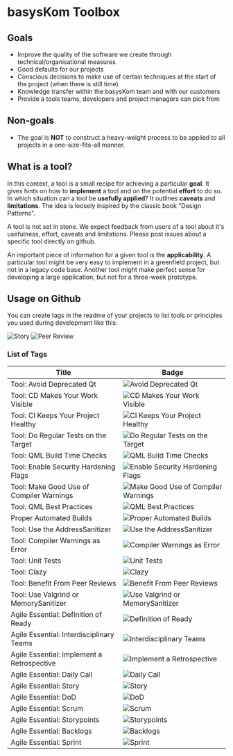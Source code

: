 # basysKom Toolbox

## Goals

- Improve the quality of the software we create through technical/organisational measures
- Good defaults for our projects
- Conscious decisions to make use of certain techniques at the start of the project (when there is still time)
- Knowledge transfer within the basysKom team and with our customers
- Provide a tools teams, developers and project managers can pick from

## Non-goals
- The goal is **NOT** to construct a heavy-weight process to be applied to all projects in a one-size-fits-all manner.

## What is a tool?
In this context, a tool is a small recipe for achieving a particular **goal**. It gives hints on how to **implement** a tool and on the potential **effort** to do so. In which situation can a tool be **usefully applied**? It outlines **caveats** and **limitations**. The idea is loosely inspired by the classic book "Design Patterns". 

A tool is not set in stone. We expect feedback from users of a tool about it's usefulness, effort, caveats and limitations. Please post issues about a specific tool directly on github.

An important piece of information for a given tool is the **applicability**. A particular tool might be very easy to implement in a greenfield project, but not in a legacy code base. Another tool might make perfect sense for developing a large application, but not for a three-week prototype.


## Usage on Github
You can create tags in the readme of your projects to list tools or principles you used during develepment like this:

![Story](https://img.shields.io/badge/Story-orange?link=https%3A%2F%2Ftoolbox.basykom.com%2F20)
![Peer Review](https://img.shields.io/badge/Peer_Review-gray?link=https%3A%2F%2Ftoolbox.basykom.com%2F14)


### List of Tags

| Title                                          | Badge |
|------------------------------------------------|-------|
| Tool: Avoid Deprecated Qt                      | ![Avoid Deprecated Qt](https://img.shields.io/badge/Avoid%20Deprecated%20Qt-orange?link=https%3A%2F%2Ftoolbox.basykom.com%2F1) |
| Tool: CD Makes Your Work Visible               | ![CD Makes Your Work Visible](https://img.shields.io/badge/CD%20Makes%20Your%20Work%20Visible-orange?link=https%3A%2F%2Ftoolbox.basykom.com%2F2) |
| Tool: CI Keeps Your Project Healthy            | ![CI Keeps Your Project Healthy](https://img.shields.io/badge/CI%20Keeps%20Your%20Project%20Healthy-orange?link=https%3A%2F%2Ftoolbox.basykom.com%2F3) |
| Tool: Do Regular Tests on the Target           | ![Do Regular Tests on the Target](https://img.shields.io/badge/Do%20Regular%20Tests%20on%20the%20Target-orange?link=https%3A%2F%2Ftoolbox.basykom.com%2F4) |
| Tool: QML Build Time Checks                    | ![QML Build Time Checks](https://img.shields.io/badge/QML%20Build%20Time%20Checks-orange?link=https%3A%2F%2Ftoolbox.basykom.com%2F5) |
| Tool: Enable Security Hardening Flags          | ![Enable Security Hardening Flags](https://img.shields.io/badge/Enable%20Security%20Hardening%20Flags-orange?link=https%3A%2F%2Ftoolbox.basykom.com%2F6) |
| Tool: Make Good Use of Compiler Warnings       | ![Make Good Use of Compiler Warnings](https://img.shields.io/badge/Make%20Good%20Use%20of%20Compiler%20Warnings-orange?link=https%3A%2F%2Ftoolbox.basykom.com%2F7) |
| Tool: QML Best Practices                       | ![QML Best Practices](https://img.shields.io/badge/QML%20Best%20Practices-orange?link=https%3A%2F%2Ftoolbox.basykom.com%2F8) |
| Proper Automated Builds                        | ![Proper Automated Builds](https://img.shields.io/badge/Proper%20Automated%20Builds-orange?link=https%3A%2F%2Ftoolbox.basykom.com%2F9) |
| Tool: Use the AddressSanitizer                 | ![Use the AddressSanitizer](https://img.shields.io/badge/Use%20the%20AddressSanitizer-orange?link=https%3A%2F%2Ftoolbox.basykom.com%2F10) |
| Tool: Compiler Warnings as Error               | ![Compiler Warnings as Error](https://img.shields.io/badge/Compiler%20Warnings%20as%20Error-orange?link=https%3A%2F%2Ftoolbox.basykom.com%2F11) |
| Tool: Unit Tests                               | ![Unit Tests](https://img.shields.io/badge/Unit%20Tests-orange?link=https%3A%2F%2Ftoolbox.basykom.com%2F12) |
| Tool: Clazy                                    | ![Clazy](https://img.shields.io/badge/Clazy-orange?link=https%3A%2F%2Ftoolbox.basykom.com%2F13) |
| Tool: Benefit From Peer Reviews                | ![Benefit From Peer Reviews](https://img.shields.io/badge/Benefit%20From%20Peer%20Reviews-orange?link=https%3A%2F%2Ftoolbox.basykom.com%2F14) |
| Tool: Use Valgrind or MemorySanitizer          | ![Use Valgrind or MemorySanitizer](https://img.shields.io/badge/Use%20Valgrind%20or%20MemorySanitizer-orange?link=https%3A%2F%2Ftoolbox.basykom.com%2F15) |
| Agile Essential: Definition of Ready           | ![Definition of Ready](https://img.shields.io/badge/Definition%20of%20Ready-gray?link=https%3A%2F%2Ftoolbox.basykom.com%2F16) |
| Agile Essential: Interdisciplinary Teams       | ![Interdisciplinary Teams](https://img.shields.io/badge/Interdisciplinary%20Teams-gray?link=https%3A%2F%2Ftoolbox.basykom.com%2F17) |
| Agile Essential: Implement a Retrospective     | ![Implement a Retrospective](https://img.shields.io/badge/Implement%20a%20Retrospective-gray?link=https%3A%2F%2Ftoolbox.basykom.com%2F18) |
| Agile Essential: Daily Call                    | ![Daily Call](https://img.shields.io/badge/Daily%20Call-gray?link=https%3A%2F%2Ftoolbox.basykom.com%2F19) |
| Agile Essential: Story                         | ![Story](https://img.shields.io/badge/Story-gray?link=https%3A%2F%2Ftoolbox.basykom.com%2F20) |
| Agile Essential: DoD                           | ![DoD](https://img.shields.io/badge/DoD-gray?link=https%3A%2F%2Ftoolbox.basykom.com%2F21) |
| Agile Essential: Scrum                         | ![Scrum](https://img.shields.io/badge/Scrum-gray?link=https%3A%2F%2Ftoolbox.basykom.com%2F22) |
| Agile Essential: Storypoints                   | ![Storypoints](https://img.shields.io/badge/Storypoints-gray?link=https%3A%2F%2Ftoolbox.basykom.com%2F23) |
| Agile Essential: Backlogs                      | ![Backlogs](https://img.shields.io/badge/Backlogs-gray?link=https%3A%2F%2Ftoolbox.basykom.com%2F24) |
| Agile Essential: Sprint                        | ![Sprint](https://img.shields.io/badge/Sprint-gray?link=https%3A%2F%2Ftoolbox.basykom.com%2F25) |






